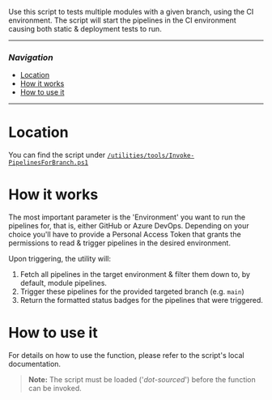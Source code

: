 Use this script to tests multiple modules with a given branch, using the CI environment. The script will start the pipelines in the CI environment causing both static & deployment tests to run.

---

### _Navigation_

- [Location](#location)
- [How it works](#how-it-works)
- [How to use it](#how-to-use-it)

---
# Location

You can find the script under [`/utilities/tools/Invoke-PipelinesForBranch.ps1`](https://github.com/Azure/ResourceModules/blob/main/utilities/tools/Invoke-PipelinesForBranch.ps1)

# How it works

The most important parameter is the 'Environment' you want to run the pipelines for, that is, either GitHub or Azure DevOps. Depending on your choice you'll have to provide a Personal Access Token that grants the permissions to read & trigger pipelines in the desired environment.

Upon triggering, the utility will:
1. Fetch all pipelines in the target environment & filter them down to, by default, module pipelines.
1. Trigger these pipelines for the provided targeted branch (e.g. `main`)
1. Return the formatted status badges for the pipelines that were triggered.

# How to use it

For details on how to use the function, please refer to the script's local documentation.
> **Note:** The script must be loaded ('*dot-sourced*') before the function can be invoked.
